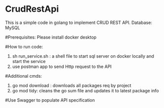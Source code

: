# CrudRestApi
This is a simple code in golang to implement CRUD REST API.
Database: MySQL 

#Prerequisites:
Please install docker desktop 

#How to run code:
1) sh run_service.sh : a shell file to start sql server on docker locally and start the service
2) use postman app to send Http request to the API

#Additional cmds:
1) go mod download : downloads all packages req by project
2) go mod tidy: cleans the go sum file and updates it to latest package info

#Use Swagger to populate API specification